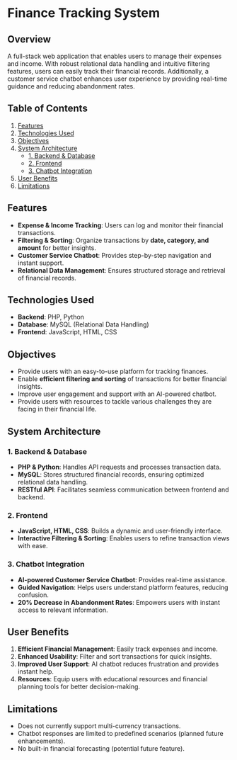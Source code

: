 # Finance Tracking System

## Overview
A full-stack web application that enables users to manage their expenses and income. With robust relational data handling and intuitive filtering features, users can easily track their financial records. Additionally, a customer service chatbot enhances user experience by providing real-time guidance and reducing abandonment rates.

## Table of Contents
1. [Features](#features)
2. [Technologies Used](#technologies-used)
3. [Objectives](#objectives)
4. [System Architecture](#system-architecture)
   - [1. Backend & Database](#1-backend--database)
   - [2. Frontend](#2-frontend)
   - [3. Chatbot Integration](#3-chatbot-integration)
5. [User Benefits](#user-benefits)
6. [Limitations](#limitations)

## Features
- **Expense & Income Tracking**: Users can log and monitor their financial transactions.
- **Filtering & Sorting**: Organize transactions by **date, category, and amount** for better insights.
- **Customer Service Chatbot**: Provides step-by-step navigation and instant support.
- **Relational Data Management**: Ensures structured storage and retrieval of financial records.

## Technologies Used
- **Backend**: PHP, Python
- **Database**: MySQL (Relational Data Handling)
- **Frontend**: JavaScript, HTML, CSS

## Objectives
- Provide users with an easy-to-use platform for tracking finances.
- Enable **efficient filtering and sorting** of transactions for better financial insights.
- Improve user engagement and support with an AI-powered chatbot.
- Provide users with resources to tackle various challenges they are facing in their financial life.

## System Architecture

### 1. Backend & Database
- **PHP & Python**: Handles API requests and processes transaction data.
- **MySQL**: Stores structured financial records, ensuring optimized relational data handling.
- **RESTful API**: Facilitates seamless communication between frontend and backend.

### 2. Frontend
- **JavaScript, HTML, CSS**: Builds a dynamic and user-friendly interface.
- **Interactive Filtering & Sorting**: Enables users to refine transaction views with ease.

### 3. Chatbot Integration
- **AI-powered Customer Service Chatbot**: Provides real-time assistance.
- **Guided Navigation**: Helps users understand platform features, reducing confusion.
- **20% Decrease in Abandonment Rates**: Empowers users with instant access to relevant information.

## User Benefits
1. **Efficient Financial Management**: Easily track expenses and income.
2. **Enhanced Usability**: Filter and sort transactions for quick insights.
3. **Improved User Support**: AI chatbot reduces frustration and provides instant help.
4. **Resources**: Equip users with educational resources and financial planning tools for better decision-making.
## Limitations
- Does not currently support multi-currency transactions.
- Chatbot responses are limited to predefined scenarios (planned future enhancements).
- No built-in financial forecasting (potential future feature).

